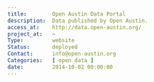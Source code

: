 ```yaml
---
title:        Open Austin Data Portal
description:  Data published by Open Austin.
access_at:    http://data.open-austin.org/
project_at:   ~
Type:         website
Status:       deployed
Contact:      info@open-austin.org
Categories:   [ open data ]
date:         2014-10-02 00:00:00
---
```

